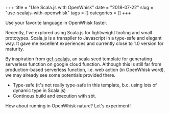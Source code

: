 +++
title = "Use Scala.js with OpenWhisk"
date = "2018-07-22"
slug = "use-scalajs-with-openwhisk" 
tags = []
categories = []
+++

Use your favorite language in OpenWhisk faster.

Recently, I've explored using Scala.js for lightweight tooling and small prototypes. Scala.js is a transpiler to Javascript in a type-safe and elegant way. It gave me excellent experiences and currently close to 1.0 version for maturity.

By inspiration from [gcf-scalajs](https://github.com/2m/gcf-scalajs.g8), an scala seed template for generating serverless function on google cloud function. Although this is still far from production-based serverless function, i.e. web action (in OpenWhisk word), we may already see some potentials provided there.

* Type-safe (it's not really type-safe in this template, b.c. using lots of dynamic type in Scala.js)
* Continous build and execution with sbt.

How about running in OpenWhisk nature? Let's experiment!
